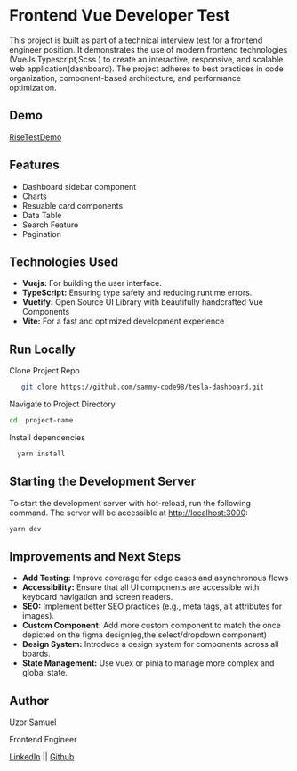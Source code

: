# Frontend Vue Developer Test

This project is built as part of a technical interview test for a frontend engineer position. It demonstrates the use of modern frontend technologies (VueJs,Typescript,Scss ) to create an interactive, responsive, and scalable web application(dashboard). The project adheres to best practices in code organization, component-based architecture, and performance optimization.


## Demo
[RiseTestDemo](https://samuel-uzor-tesla.vercel.app/)


## Features
- Dashboard sidebar component
- Charts
- Resuable card components
- Data Table
- Search Feature
- Pagination

## Technologies Used
- **Vuejs:** For building the user interface.
- **TypeScript:** Ensuring type safety and reducing runtime errors.
- **Vuetify:** Open Source UI Library with beautifully handcrafted Vue Components
- **Vite:** For a fast and optimized development experience 


## Run Locally

Clone Project Repo 

```bash
   git clone https://github.com/sammy-code98/tesla-dashboard.git
   ```

Navigate to Project Directory
```bash
cd  project-name
```

Install dependencies 

```bash
  yarn install
  ```

 ## Starting the Development Server

To start the development server with hot-reload, run the following command. The server will be accessible at [http://localhost:3000](http://localhost:3000):

```bash
yarn dev
```



## Improvements and Next Steps
- **Add Testing:** Improve coverage for edge cases and asynchronous flows
- **Accessibility:** Ensure that all UI components are accessible with keyboard navigation and screen readers.
- **SEO:** Implement better SEO practices (e.g., meta tags, alt attributes for images).
- **Custom Component:** Add more custom component to match the once depicted on the figma design(eg,the select/dropdown component) 
- **Design System:** Introduce a design system for components across all boards.
- **State Management:** Use vuex or pinia to manage more complex and global state.

## Author

Uzor Samuel

Frontend Engineer

[LinkedIn](https://www.linkedin.com/in/samuel-uzor98/) || [Github](https://github.com/sammy-code98)


